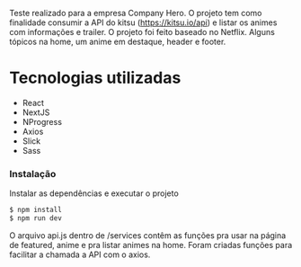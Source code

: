 Teste realizado para a empresa Company Hero.
O projeto tem como finalidade consumir a API do kitsu (https://kitsu.io/api) e listar os animes com informações e trailer.
O projeto foi feito baseado no Netflix. Alguns tópicos na home, um anime em destaque, header e footer.


# Tecnologias utilizadas

  - React
  - NextJS
  - NProgress
  - Axios
  - Slick
  - Sass


### Instalação

Instalar as dependências e executar o projeto

```sh
$ npm install 
$ npm run dev
```

O arquivo api.js dentro de /services contêm as funções pra usar na página de featured, anime e pra listar animes na home.
Foram criadas funções para facilitar a chamada a API com o axios.

